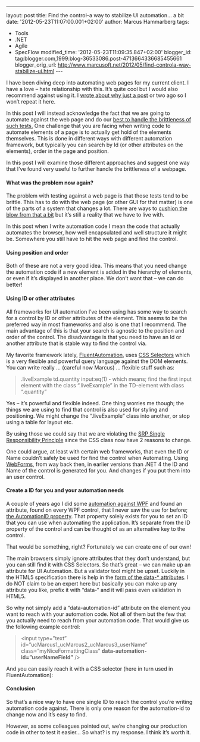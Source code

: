 ---
layout: post
title: Find the control–a way to stabilize UI
automation… a bit
date: '2012-05-23T11:07:00.001+02:00'
author: Marcus Hammarberg
tags:
  - Tools
  - .NET
  - Agile
  - SpecFlow
modified_time: '2012-05-23T11:09:35.847+02:00'
blogger_id: tag:blogger.com,1999:blog-36533086.post-4713664336685455661
blogger_orig_url: http://www.marcusoft.net/2012/05/find-controla-way-stabilize-ui.html ---

I have been diving deep into automating web pages for my current client.
I have a love – hate relationship with this. It’s quite cool but I would
also recommend against using it. I <a
href="http://www.marcusoft.net/2012/05/specflow-page-objects-and.html"
target="_blank">wrote about why just a post</a> or two ago so I won’t
repeat it here.

In this post I will instead acknowledge the fact that we are going to
automate against the web page and do our <a
href="http://www.marcusoft.net/2012/05/specflow-page-objects-and.html"
target="_blank">best to handle the brittleness of such tests.</a> One
challenge that you are facing when writing code to automate elements of
a page is to actually get hold of the elements themselves. This is done
in different ways with different automation framework, but typically you
can search by Id (or other attributes on the elements), order in the
page and position.

In this post I will examine those different approaches and suggest one
way that I’ve found very useful to further handle the brittleness of a
webpage.



#### What was the problem now again?

The problem with testing against a web page is that those tests tend to
be brittle. This has to do with the web page (or other GUI for that
matter) is one of the parts of a system that changes a lot. There are
ways to <a
href="http://www.marcusoft.net/2012/05/specflow-page-objects-and.html"
target="_blank">cushion the blow from that a bit</a> but it’s still a
reality that we have to live with.

In this post when I write automation code I mean the code that actually
automates the browser, how well encapsulated and well structure it might
be. Somewhere you still have to hit the web page and find the control.

#### Using position and order

Both of these are not a very good idea. This means that you need change
the automation code if a new element is added in the hierarchy of
elements, or even if it’s displayed in another place. We don’t want that
– we can do better!

#### Using ID or other attributes

All frameworks for UI automation I’ve been using has some way to search
for a control by ID or other attributes of the element. This seems to be
the preferred way in most frameworks and also is one that I recommend.
The main advantage of this is that your search is agnostic to the
position and order of the control. The disadvantage is that you need to
have an Id or another attribute that is stable way to find the control
via.

My favorite framework lately, <a href="http://fluent.stirno.com/blog/"
target="_blank">FluentAutomation</a>, uses
<a href="http://www.w3.org/TR/CSS2/selector.html" target="_blank">CSS
Selectors</a> which is a very flexible and powerful query language
against the DOM elements. You can write really … (careful now Marcus) …
flexible stuff such as:

> .liveExample td.quantity input:eq(1) - which means; find the first
> input element with the class “.liveExample” in the TD-element with
> class “.quantity”

Yes – it’s powerful and flexible indeed. One thing worries me though;
the things we are using to find that control is also used for styling
and positioning. We might change the “.liveExample” class into another,
or stop using a table for layout etc.

By using those we could say that we are violating the
<a href="http://en.wikipedia.org/wiki/Single_responsibility_principle"
target="_blank">SRP Single Responsibility Principle</a> since the CSS
class now have 2 reasons to change. 

One could argue, at least with certain web frameworks, that even the ID
or Name couldn’t safely be used for find the control when Automating.
Using <a href="http://msdn.microsoft.com/en-us/library/ms973868.aspx"
target="_blank">WebForms</a>, from way back then, in earlier versions
than .NET 4 the ID and Name of the control is generated for you. And
changes if you put them into an user control.

#### Create a ID for you and your automation needs

A couple of years ago I did some <a
href="http://www.marcusoft.net/2010/08/using-bdd-with-specflow-wpf-and-white_14.html"
target="_blank">automation against WPF</a> and found an attribute, found
on every WPF control, that I never saw the use for before;
<a href="http://msdn.microsoft.com/en-us/library/aa349646.aspx"
target="_blank">the AutomationID property</a>. That property solely
exists for you to set an ID that you can use when automating the
application. It’s separate from the ID property of the control and can
be thought of as an alternative key to the control.

That would be something, right? Fortunately we can create one of our
own!

The main browsers simply ignore attributes that they don’t understand,
but you can still find it with CSS Selectors. So that’s great – we can
make up an attribute for UI Automation. But a validator tool might be
upset. Luckily in the HTML5 specification there is help in the <a
href="http://dev.w3.org/html5/spec/global-attributes.html#embedding-custom-non-visible-data-with-the-data-attributes"
target="_blank">form of the data-* attributes</a>. I do NOT claim to be
an expert here but basically you can make up any attribute you like,
prefix it with “data-“ and it will pass even validation in HTML5.

So why not simply add a “data-automation-id” attribute on the element
you want to reach with your automation code. Not all of them but the few
that you actually need to reach from your automation code. That would
give us the following example control:

> \<input type=”text” id=”ucMarcus1_ucMarcus2_ucMarcus3_userName”
> class=”myNiceFormattingClass” **data-automation-id=”userNameField”**
> /\>

And you can easily reach it with a CSS selector (here in turn used in
FluentAutomation):

#### Conclusion

So that’s a nice way to have one single ID to reach the control you’re
writing automation code against. There is only one reason for the
automation-id to change now and it’s easy to find.

However, as some colleagues pointed out, we’re changing our production
code in other to test it easier… So what? is my response. I think it’s
worth it.
